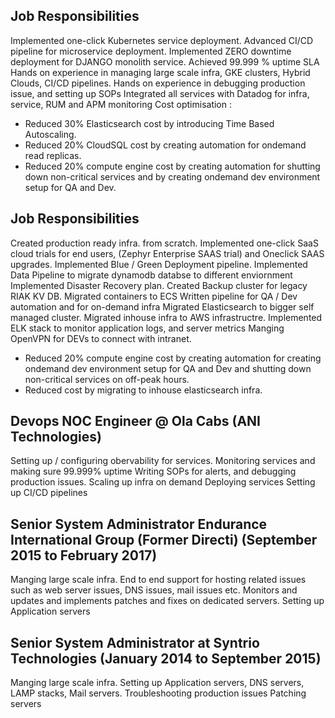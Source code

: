 Job Responsibilities
--------------------------------
Implemented one-click Kubernetes service deployment. 
Advanced CI/CD pipeline for microservice deployment.
Implemented ZERO downtime deployment for DJANGO monolith service.
Achieved 99.999 % uptime SLA
Hands on experience in managing large scale infra, GKE clusters, Hybrid Clouds, CI/CD pipelines.
Hands on experience in debugging production issue, and setting up SOPs
Integrated all services with Datadog for infra, service, RUM and APM monitoring
Cost optimisation : 
- Reduced 30% Elasticsearch cost by introducing Time Based Autoscaling.
- Reduced 20% CloudSQL cost by creating automation for ondemand read replicas.
- Reduced 20% compute engine cost by creating automation for shutting down non-critical services and by creating ondemand dev environment setup for QA and Dev.



Job Responsibilities
--------------------------------
Created production ready infra. from scratch.
Implemented one-click SaaS cloud trials for end users, (Zephyr Enterprise SAAS trial) and Oneclick SAAS upgrades.
Implemented Blue / Green Deployment pipeline.
Implemented Data Pipeline to migrate dynamodb databse to different enviornment
Implemented Disaster Recovery plan.
Created Backup cluster for legacy RIAK KV DB.
Migrated containers to ECS
Written pipeline for QA / Dev automation and for on-demand infra
Migrated Elasticsearch to bigger self managed cluster.
Migrated inhouse infra to AWS infrastructre.
Implemented ELK stack to monitor application logs, and server metrics
Manging OpenVPN for DEVs to connect with intranet.

- Reduced 20% compute engine cost by creating automation for creating ondemand dev environment setup for QA and Dev and shutting down non-critical services on off-peak hours.
- Reduced cost by migrating to inhouse elasticsearch infra.


Devops NOC Engineer @ Ola Cabs (ANI Technologies)
-----------------

Setting up / configuring obervability for services.
Monitoring services and making sure 99.999% uptime
Writing SOPs for alerts, and debugging production issues.
Scaling up infra on demand
Deploying services
Setting up CI/CD pipelines

Senior System Administrator ​Endurance International Group​ (Former ​Directi​) (September 2015 to February 2017)
-----------------
Manging large scale infra.
End to end support for hosting related issues such as web server issues, DNS issues, mail issues etc. Monitors and updates and implements patches and fixes on dedicated servers.
Setting up Application servers 

Senior System Administrator at ​Syntrio Technologies​ (January 2014 to September 2015)
-----------------
Manging large scale infra.
Setting up Application servers, DNS servers, LAMP stacks, Mail servers.
Troubleshooting production issues
Patching servers 




